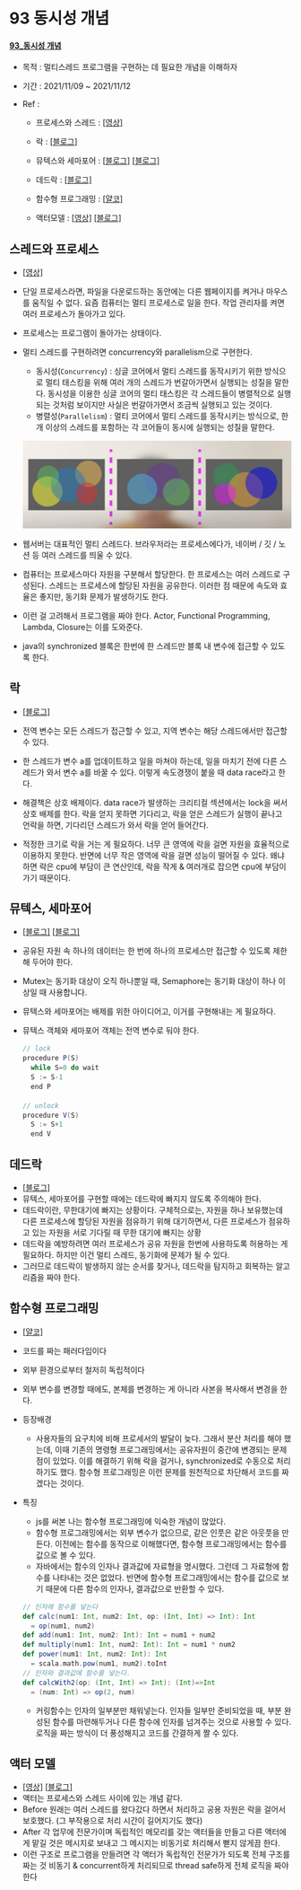 # 93 동시성 개념

#### [93_동시성 개념](./93_동시성_개념)

- 목적 : 멀티스레드 프로그램을 구현하는 데 필요한 개념을 이해하자

- 기간 : 2021/11/09 ~ 2021/11/12

- Ref : 

  - 프로세스와 스레드 : [[영상\]](https://youtu.be/iks_Xb9DtTM)
  - 락 : [[블로그\]](https://popcorntree.tistory.com/84?category=813524)

  - 뮤텍스와 세마포어 : [[블로그\]](https://worthpreading.tistory.com/90) [[블로그\]](https://jwprogramming.tistory.com/13)
  - 데드락 : [[블로그\]](https://chanhuiseok.github.io/posts/cs-2/)
  - 함수형 프로그래밍 : [[얄코\]](https://youtu.be/jVG5jvOzu9Y)
  - 액터모델 : [[영상\]](https://www.youtube.com/watch?v=ELwEdb_pD0k) [[블로그\]](https://github.com/funfunStudy/study/wiki/32장-액터와-동시성)



## 스레드와 프로세스

- [[영상\]](https://youtu.be/iks_Xb9DtTM)

- 단일 프로세스라면, 파일을 다운로드하는 동안에는 다른 웹페이지를 켜거나 마우스를 움직일 수 없다. 요즘 컴퓨터는 멀티 프로세스로 일을 한다. 작업 관리자를 켜면 여러 프로세스가 돌아가고 있다.

- 프로세스는 프로그램이 돌아가는 상태이다.

- 멀티 스레드를 구현하려면 concurrency와 parallelism으로 구현한다.

  - 동시성(`Concurrency`) : 싱글 코어에서 멀티 스레드를 동작시키기 위한 방식으로 멀티 태스킹을 위해 여러 개의 스레드가 번갈아가면서 실행되는 성질을 말한다. 동시성을 이용한 싱글 코어의 멀티 태스킹은 각 스레드들이 병렬적으로 실행되는 것처럼 보이지만 사실은 번갈아가면서 조금씩 실행되고 있는 것이다.
  - 병렬성(`Parallelism`) : 멀티 코어에서 멀티 스레드를 동작시키는 방식으로, 한 개 이상의 스레드를 포함하는 각 코어들이 동시에 실행되는 성질을 말한다.

  ![프로세서와스레드](./asset/프로세서와스레드.PNG)

- 웹서버는 대표적인 멀티 스레드다. 브라우저라는 프로세스에다가, 네이버 / 깃 / 노션 등 여러 스레드를 띄울 수 있다.

- 컴퓨터는 프로세스마다 자원을 구분해서 할당한다. 한 프로세스는 여러 스레드로 구성된다. 스레드는 프로세스에 할당된 자원을 공유한다. 이러한 점 때문에 속도와 효율은 좋지만, 동기화 문제가 발생하기도 한다.

- 이런 걸 고려해서 프로그램을 짜야 한다. Actor, Functional Programming, Lambda, Closure는 이를 도와준다.

- java의 synchronized 블록은 한번에 한 스레드만 블록 내 변수에 접근할 수 있도록 한다.

  

## 락

- [[블로그\]](https://popcorntree.tistory.com/84?category=813524)

- 전역 변수는 모든 스레드가 접근할 수 있고, 지역 변수는 해당 스레드에서만 접근할 수 있다.

- 한 스레드가 변수 a를 업데이트하고 일을 마쳐야 하는데, 일을 마치기 전에 다른 스레드가 와서 변수 a를 바꿀 수 있다. 이렇게 속도경쟁이 붙을 때 data race라고 한다.

- 해결책은 상호 배제이다. data race가 발생하는 크리티컬 섹션에서는 lock을 써서 상호 배제를 한다. 락을 얻지 못하면 기다리고, 락을 얻은 스레드가 실행이 끝나고 언락을 하면, 기다리던 스레드가 와서 락을 얻어 들어간다.

- 적정한 크기로 락을 거는 게 필요하다. 너무 큰 영역에 락을 걸면 자원을 효율적으로 이용하지 못한다. 반면에 너무 작은 영역에 락을 걸면 성능이 떨어질 수 있다. 왜냐하면 락은 cpu에 부담이 큰 연산인데, 락을 작게 & 여러개로 잡으면 cpu에 부담이 가기 때문이다.

  

## 뮤텍스, 세마포어

- [[블로그\]](https://worthpreading.tistory.com/90) [[블로그\]](https://jwprogramming.tistory.com/13)

- 공유된 자원 속 하나의 데이터는 한 번에 하나의 프로세스만 접근할 수 있도록 제한해 두어야 한다.

- Mutex는 동기화 대상이 오직 하나뿐일 때, Semaphore는 동기화 대상이 하나 이상일 때 사용합니다.

- 뮤텍스와 세마포어는 배제를 위한 아이디어고, 이거를 구현해내는 게 필요하다.

- 뮤텍스 객체와 세마포어 객체는 전역 변수로 둬야 한다.

  ```scala
  // lock
  procedure P(S)           
  	while S=0 do wait        
  	S := S-1                     
  	end P
  
  // unlock
  procedure V(S)          
  	S := S+1                 
  	end V                    
  ```



## 데드락

- [[블로그\]](https://chanhuiseok.github.io/posts/cs-2/)
- 뮤텍스, 세마포어를 구현할 때에는 데드락에 빠지지 않도록 주의해야 한다.
- 데드락이란, 무한대기에 빠지는 상황이다. 구체적으로는, 자원을 하나 보유했는데 다른 프로세스에 할당된 자원을 점유하기 위해 대기하면서, 다른 프로세스가 점유하고 있는 자원을 서로 기다릴 때 무한 대기에 빠지는 상황
- 데드락을 예방하려면 여러 프로세스가 공유 자원을 한번에 사용하도록 허용하는 게 필요하다. 하지만 이건 멀티 스레드, 동기화에 문제가 될 수 있다.
- 그러므로 데드락이 발생하지 않는 순서를 찾거나, 데드락을 탐지하고 회복하는 알고리즘을 짜야 한다.



## 함수형 프로그래밍

- [[얄코\]](https://youtu.be/jVG5jvOzu9Y)

- 코드를 짜는 패러다임이다

- 외부 환경으로부터 철저히 독립적이다

- 외부 변수를 변경할 때에도, 본체를 변경하는 게 아니라 사본을 복사해서 변경을 한다.

- 등장배경

  - 사용자들의 요구치에 비해 프로세서의 발달이 늦다. 그래서 분산 처리를 해야 했는데, 이때 기존의 명령형 프로그래밍에서는 공유자원이 중간에 변경되는 문제점이 있었다. 이를 해결하기 위해 락을 걸거나, synchronized로 수동으로 처리하기도 했다. 함수형 프로그래밍은 이런 문제를 원천적으로 차단해서 코드를 짜겠다는 것이다.

- 특징

  - js를 써본 나는 함수형 프로그래밍에 익숙한 개념이 많았다.
  - 함수형 프로그래밍에서는 외부 변수가 없으므로, 같은 인풋은 같은 아웃풋을 만든다. 이전에는 함수를 동작으로 이해했다면, 함수형 프로그래밍에서는 함수를 값으로 볼 수 있다.
  - 자바에서는 함수의 인자나 결과값에 자료형을 명시했다. 그런데 그 자료형에 함수를 나타내는 것은 없었다. 반면에 함수형 프로그래밍에서는 함수를 값으로 보기 때문에 다른 함수의 인자나, 결과값으로 반환할 수 있다.

  ```scala
  // 인자에 함수를 넣는다
  def calc(num1: Int, num2: Int, op: (Int, Int) => Int): Int 
  	= op(num1, num2)
  def add(num1: Int, num2: Int): Int = num1 + num2
  def multiply(num1: Int, num2: Int): Int = num1 * num2
  def power(num1: Int, num2: Int): Int 
  	= scala.math.pow(num1, num2).toInt
  // 인자와 결과값에 함수를 넣는다.
  def calcWith2(op: (Int, Int) => Int): (Int)=>Int
  	= (num: Int) => op(2, num)
  ```

  - 커링함수는 인자의 일부분만 채워넣는다. 인자들 일부만 준비되었을 때, 부분 완성된 함수를 마련해두거나 다른 함수에 인자를 넘겨주는 것으로 사용할 수 있다. 로직을 짜는 방식이 더 풍성해지고 코드를 간결하게 짤 수 있다.



## 액터 모델

- [[영상\]](https://www.youtube.com/watch?v=ELwEdb_pD0k) [[블로그\]](https://github.com/funfunStudy/study/wiki/32장-액터와-동시성)
- 액터는 프로세스와 스레드 사이에 있는 개념 같다.
- Before 원래는 여러 스레드를 왔다갔다 하면서 처리하고 공용 자원은 락을 걸어서 보호했다. (그 부작용으로 처리 시간이 길어지기도 했다)
- After 각 업무에 전문가이며 독립적인 메모리를 갖는 액터들을 만들고 다른 액터에게 맡길 것은 메시지로 보내고 그 메시지는 비동기로 처리해서 뻗지 않게끔 한다.
- 이런 구조로 프로그램을 만들려면 각 액터가 독립적인 전문가가 되도록 전체 구조를 짜는 것 비동기 & concurrent하게 처리되므로 thread safe하게 전체 로직을 짜야한다




